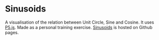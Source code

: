 # Sinusoids

A visualisation of the relation between Unit Circle, Sine and Cosine. It uses [P5.js](https://github.com/processing/p5.js).
Made as a personal training exercise.
[Sinusoids](https://kraay89.github.io/Sinusoids/) is hosted on Github pages.
